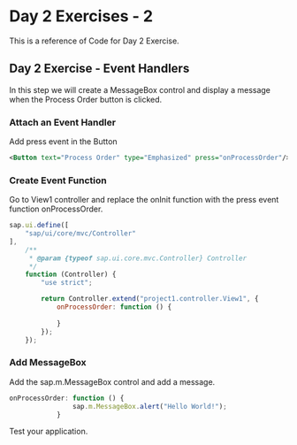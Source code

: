 # Day 2 Exercises - 2
This is a reference of Code for Day 2 Exercise.

## Day 2 Exercise - Event Handlers
In this step we will create a MessageBox control and display a message when the Process Order button is clicked. 

### Attach an Event Handler
Add press event in the Button
```xml
<Button text="Process Order" type="Emphasized" press="onProcessOrder"/>
```

### Create Event Function
Go to View1 controller and replace the onInit function with the press event function onProcessOrder.
```js
sap.ui.define([
    "sap/ui/core/mvc/Controller"
],
    /**
     * @param {typeof sap.ui.core.mvc.Controller} Controller
     */
    function (Controller) {
        "use strict";

        return Controller.extend("project1.controller.View1", {
            onProcessOrder: function () {
                
            }
        });
    });
```

### Add MessageBox
Add the sap.m.MessageBox control and add a message. 
```js
onProcessOrder: function () {
                sap.m.MessageBox.alert("Hello World!");
            }
```

Test your application.
